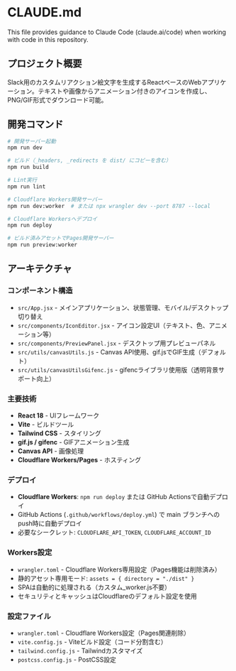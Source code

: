 # CLAUDE.md

This file provides guidance to Claude Code (claude.ai/code) when working with code in this repository.

## プロジェクト概要

Slack用のカスタムリアクション絵文字を生成するReactベースのWebアプリケーション。テキストや画像からアニメーション付きのアイコンを作成し、PNG/GIF形式でダウンロード可能。

## 開発コマンド

```bash
# 開発サーバー起動
npm run dev

# ビルド（_headers, _redirects を dist/ にコピーを含む）
npm run build

# Lint実行
npm run lint

# Cloudflare Workers開発サーバー
npm run dev:worker  # または npx wrangler dev --port 8787 --local

# Cloudflare Workersへデプロイ
npm run deploy

# ビルド済みアセットでPages開発サーバー
npm run preview:worker
```

## アーキテクチャ

### コンポーネント構造
- `src/App.jsx` - メインアプリケーション、状態管理、モバイル/デスクトップ切り替え
- `src/components/IconEditor.jsx` - アイコン設定UI（テキスト、色、アニメーション等）
- `src/components/PreviewPanel.jsx` - デスクトップ用プレビューパネル
- `src/utils/canvasUtils.js` - Canvas API使用、gif.jsでGIF生成（デフォルト）
- `src/utils/canvasUtilsGifenc.js` - gifencライブラリ使用版（透明背景サポート向上）

### 主要技術
- **React 18** - UIフレームワーク
- **Vite** - ビルドツール
- **Tailwind CSS** - スタイリング
- **gif.js / gifenc** - GIFアニメーション生成
- **Canvas API** - 画像処理
- **Cloudflare Workers/Pages** - ホスティング

### デプロイ
- **Cloudflare Workers**: `npm run deploy` または GitHub Actionsで自動デプロイ
- GitHub Actions (`.github/workflows/deploy.yml`) で main ブランチへのpush時に自動デプロイ
- 必要なシークレット: `CLOUDFLARE_API_TOKEN`, `CLOUDFLARE_ACCOUNT_ID`

### Workers設定
- `wrangler.toml` - Cloudflare Workers専用設定（Pages機能は削除済み）
- 静的アセット専用モード: `assets = { directory = "./dist" }`
- SPAは自動的に処理される（カスタム_worker.js不要）
- セキュリティとキャッシュはCloudflareのデフォルト設定を使用

### 設定ファイル
- `wrangler.toml` - Cloudflare Workers設定（Pages関連削除）
- `vite.config.js` - Viteビルド設定（コード分割含む）
- `tailwind.config.js` - Tailwindカスタマイズ
- `postcss.config.js` - PostCSS設定
